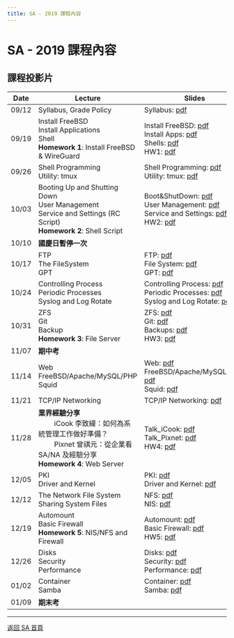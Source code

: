 ```yaml
---
title: SA - 2019 課程內容
---
```


# SA - 2019 課程內容

## 課程投影片

| Date  | Lecture                                                                                                                                            | Slides                                                                                                                                                                                                      |
| ----- | -------------------------------------------------------------------------------------------------------------------------------------------------- | ----------------------------------------------------------------------------------------------------------------------------------------------------------------------------------------------------------- |
| 09/12 | Syllabus, Grade Policy                                                                                                                             | Syllabus: [pdf](/sa/2019/00_Syllabus.pdf)                                                                                                                                                                     |
| 09/19 | Install FreeBSD<br>Install Applications<br>Shell<br>**Homework 1**: Install FreeBSD & WireGuard                                                    | Install FreeBSD: [pdf](/sa/2019/01_Install_FreeBSD.pdf)<br>Install Apps: [pdf](/sa/2019/02_Installing_Applications.pdf)<br>Shells: [pdf](/sa/2019/03_Shells.pdf)<br>HW1: [pdf](/sa/2019/HW1.pdf)                    |
| 09/26 | Shell Programming<br>Utility: tmux                                                                                                                 | Shell Programming: [pdf](/sa/2019/04_ShellProgramming.pdf)<br>Utility: tmux: [pdf](/sa/2019/04_Utility_tmux.pdf)                                                                                                |
| 10/03 | Booting Up and Shutting Down<br>User Management<br>Service and Settings (RC Script)<br>**Homework 2**: Shell Script                                | Boot&ShutDown: [pdf](/sa/2019/05_Boot_ShutDown.pdf)<br>User Management: [pdf](/sa/2019/06_User_Management.pdf)<br>Service and Settings: [pdf](/sa/2019/07_Service_and_Settings.pdf)<br>HW2: [pdf](/sa/2019/HW2.pdf) |
| 10/10 | **國慶日暫停一次**                                                                                                                                 |                                                                                                                                                                                                             |
| 10/17 | FTP<br>The FileSystem<br>GPT                                                                                                                       | FTP: [pdf](/sa/2019/08_FTP.pdf)<br>File System: [pdf](/sa/2019/09_FileSystem.pdf)<br>GPT: [pdf](/sa/2019/10_GPT.pdf)                                                                                              |
| 10/24 | Controlling Process<br>Periodic Processes<br>Syslog and Log Rotate                                                                                 | Controlling Process: [pdf](/sa/2019/11_Controlling_Process.pdf)<br>Periodic Processes: [pdf](/sa/2019/12_Periodic_Processes.pdf)<br>Syslog and Log Rotate: [pdf](/sa/2019/13_Syslog_and_LogRotate.pdf)            |
| 10/31 | ZFS<br>Git<br>Backup<br>**Homework 3**: File Server                                                                                                | ZFS: [pdf](/sa/2019/14_ZFS.pdf)<br>Git: [pdf](/sa/2019/15_Git.pdf)<br>Backups: [pdf](/sa/2019/16_Backups.pdf)<br>HW3: [pdf](/sa/2019/HW3.pdf)                                                                       |
| 11/07 | **期中考**                                                                                                                                         |                                                                                                                                                                                                             |
| 11/14 | Web<br>FreeBSD/Apache/MySQL/PHP<br>Squid                                                                                                           | Web: [pdf](/sa/2019/18_Web.pdf)<br>FreeBSD/Apache/MySQL/PHP: [pdf](/sa/2019/19_FAMP.pdf)<br>Squid: [pdf](/sa/2019/19_Squid.pdf)                                                                                   |
| 11/21 | TCP/IP Networking                                                                                                                                  | TCP/IP Networking: [pdf](/sa/2019/20_TCPIP.pdf)                                                                                                                                                               |
| 11/28 | **業界經驗分享**<br>　　 iCook 李致緯：如何為系統管理工作做好準備？<br>　　 Pixnet 曾祺元：從企業看 SA/NA 及經驗分享<br>**Homework 4**: Web Server | Talk_iCook: [pdf](/sa/2019/Talk_iCook.pdf)<br>Talk_Pixnet: [pdf](/sa/2019/Talk_Pixnet.pdf)<br>HW4: [pdf](/sa/2019/HW4.pdf)                                                                                        |
| 12/05 | PKI<br>Driver and Kernel                                                                                                                           | PKI: [pdf](/sa/2019/21_PKI.pdf)<br>Driver and Kernel: [pdf](/sa/2019/22_Driver_and_Kernel.pdf)                                                                                                                  |
| 12/12 | The Network File System<br>Sharing System Files                                                                                                    | NFS: [pdf](/sa/2019/23_NFS.pdf)<br>NIS: [pdf](/sa/2019/24_NIS.pdf)                                                                                                                                              |
| 12/19 | Automount<br>Basic Firewall<br>**Homework 5**: NIS/NFS and Firewall                                                                                | Automount: [pdf](/sa/2019/25_Automount.pdf)<br>Basic Firewall: [pdf](/sa/2019/26_Basic_Firewall.pdf)<br>HW5: [pdf](/sa/2019/HW5.pdf)                                                                              |
| 12/26 | Disks<br>Security<br>Performance                                                                                                                   | Disks: [pdf](/sa/2019/27_Disks.pdf)<br>Security: [pdf](/sa/2019/28_Security.pdf)<br>Performance: [pdf](/sa/2019/29_Performance.pdf)                                                                               |
| 01/02 | Container<br>Samba                                                                                                                                 | Container: [pdf](/sa/2019/30_Container.pdf)<br>Samba: [pdf](/sa/2019/31_Samba.pdf)                                                                                                                              |
| 01/09 | **期末考**                                                                                                                                         |                                                                                                                                                                                                             |

---

[返回 SA 首頁](/sa/)
